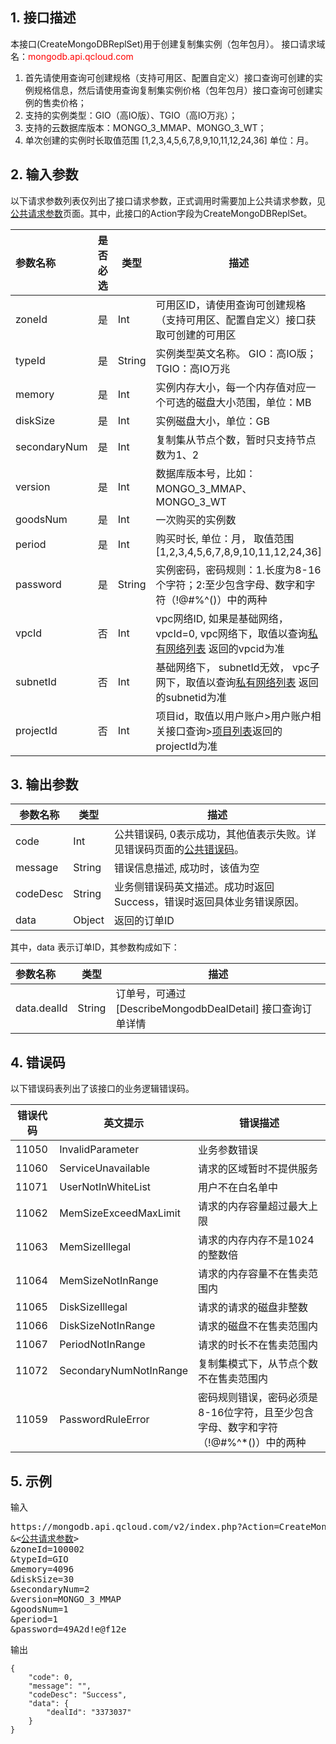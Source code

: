 ## 1. 接口描述
本接口(CreateMongoDBReplSet)用于创建复制集实例（包年包月）。
接口请求域名：<font style='color:red'>mongodb.api.qcloud.com </font>

1. 首先请使用查询可创建规格（支持可用区、配置自定义）接口查询可创建的实例规格信息，然后请使用查询复制集实例价格（包年包月）接口查询可创建实例的售卖价格；
2. 支持的实例类型：GIO（高IO版）、TGIO（高IO万兆）；
3. 支持的云数据库版本：MONGO_3_MMAP、MONGO_3_WT；
4. 单次创建的实例时长取值范围 [1,2,3,4,5,6,7,8,9,10,11,12,24,36] 单位：月。

## 2. 输入参数
以下请求参数列表仅列出了接口请求参数，正式调用时需要加上公共请求参数，见<a href='/doc/api/260/1753' title='公共请求参数'>公共请求参数</a>页面。其中，此接口的Action字段为CreateMongoDBReplSet。

| 参数名称 | 是否必选  | 类型 | 描述 |
|:---------|---------|---------|---------|
| zoneId | 是 | Int | 可用区ID，请使用查询可创建规格（支持可用区、配置自定义）接口获取可创建的可用区 |
| typeId | 是 | String | 实例类型英文名称。 GIO：高IO版；TGIO：高IO万兆 |
| memory | 是 | Int | 实例内存大小，每一个内存值对应一个可选的磁盘大小范围，单位：MB |
| diskSize | 是 | Int | 实例磁盘大小，单位：GB |
| secondaryNum | 是 | Int | 复制集从节点个数，暂时只支持节点数为1、2 |
| version | 是 | Int | 数据库版本号，比如：MONGO_3_MMAP、MONGO_3_WT |
| goodsNum | 是 | Int | 一次购买的实例数 |
| period | 是 | Int | 购买时长, 单位：月， 取值范围 [1,2,3,4,5,6,7,8,9,10,11,12,24,36]|
| password | 是 | String | 实例密码，密码规则：1.长度为8-16个字符；2:至少包含字母、数字和字符（!@#%^()）中的两种 |
| vpcId | 否 | Int | vpc网络ID, 如果是基础网络， vpcId=0,  vpc网络下，取值以查询[私有网络列表](http://tcecqpoc.fsphere.cn/doc/api/245/1372) 返回的vpcid为准|
| subnetId | 否 | Int | 基础网络下， subnetId无效， vpc子网下，取值以查询[私有网络列表](http://tcecqpoc.fsphere.cn/doc/api/245/1372) 返回的subnetid为准|
| projectId | 否 | Int | 项目id，取值以用户账户>用户账户相关接口查询>[项目列表](http://tcecqpoc.fsphere.cn/doc/api/403/4400)返回的projectId为准|


## 3. 输出参数
| 参数名称 | 类型 | 描述 |
|---------|---------|---------|
| code | Int | 公共错误码, 0表示成功，其他值表示失败。详见错误码页面的<a href='http://tcecqpoc.fsphere.cn/doc/api/372/%E9%94%99%E8%AF%AF%E7%A0%81#1.E3.80.81.E5.85.AC.E5.85.B1.E9.94.99.E8.AF.AF.E7.A0.81' title='公共错误码'>公共错误码</a>。|
| message | String | 错误信息描述, 成功时，该值为空 |
| codeDesc | String | 业务侧错误码英文描述。成功时返回Success，错误时返回具体业务错误原因。 |
| data | Object | 返回的订单ID|

其中，data 表示订单ID，其参数构成如下：

| 参数名称 | 类型 | 描述 |
|:---------|---------|---------|
| data.dealId | String | 订单号，可通过 [DescribeMongodbDealDetail] 接口查询订单详情 |

## 4. 错误码
以下错误码表列出了该接口的业务逻辑错误码。

| 错误代码 | 英文提示 | 错误描述 |
|---------|---------|---------|
|11050|InvalidParameter|业务参数错误|
|11060|ServiceUnavailable|请求的区域暂时不提供服务|
|11071|UserNotInWhiteList|用户不在白名单中|
|11062|MemSizeExceedMaxLimit|请求的内存容量超过最大上限|
|11063|MemSizeIllegal|请求的内存内存不是1024的整数倍|
|11064|MemSizeNotInRange|请求的内存容量不在售卖范围内|
|11065|DiskSizeIllegal|请求的请求的磁盘非整数|
|11066|DiskSizeNotInRange|请求的磁盘不在售卖范围内|
|11067|PeriodNotInRange|请求的时长不在售卖范围内|
|11072|SecondaryNumNotInRange|复制集模式下，从节点个数不在售卖范围内|
|11059|PasswordRuleError|密码规则错误，密码必须是8-16位字符，且至少包含字母、数字和字符（!@#%^*()）中的两种|

## 5. 示例
输入
<pre>
https://mongodb.api.qcloud.com/v2/index.php?Action=CreateMongoDBReplSet
&<<a href="http://tcecqpoc.fsphere.cn/doc/api/229/6976">公共请求参数</a>>
&zoneId=100002
&typeId=GIO
&memory=4096
&diskSize=30
&secondaryNum=2
&version=MONGO_3_MMAP
&goodsNum=1
&period=1
&password=49A2d!e@f12e
</pre>
输出
```
{
    "code": 0,
    "message": "",
    "codeDesc": "Success",
    "data": {
        "dealId": "3373037"
    }
}

```